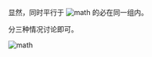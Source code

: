 显然，同时平行于 ![math](https://render.githubusercontent.com/render/math?math=x/y/z) 的必在同一组内。

分三种情况讨论即可。

 ![math](https://render.githubusercontent.com/render/math?math=O%28n%5Clog%20n%29) 
